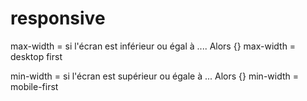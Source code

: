 # responsive

max-width = si l'écran est inférieur ou égal à .... Alors {}
max-width = desktop first

min-width = si l'écran est supérieur ou égale à ... Alors {}
min-width = mobile-first
